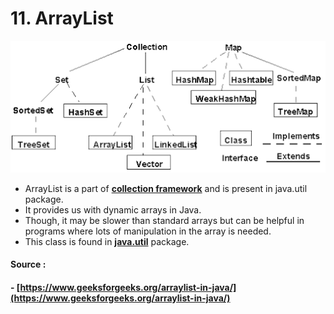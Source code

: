 # 11. ArrayList

![](../.gitbook/assets/image%20%286%29.png)

* ArrayList is a part of [**collection framework**](https://www.geeksforgeeks.org/collections-in-java-2/) and is present in java.util package.
* It provides us with dynamic arrays in Java. 
* Though, it may be slower than standard arrays but can be helpful in programs where lots of manipulation in the array is needed. 
* This class is found in [**java.util**](https://www.geeksforgeeks.org/java-util-package-java/) package. 

#### Source : 

#### -  [https://www.geeksforgeeks.org/arraylist-in-java/](https://www.geeksforgeeks.org/arraylist-in-java/)

####  

